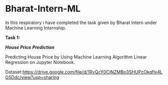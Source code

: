 # Bharat-Intern-ML

In this respiratory i have completed the task given by Bharat Intern under Machine Learning Internship.

**Task 1:**

***House Price Prediction***

Predicting House Price by Using Machine Learning Algorithm Linear Regression on Jupyter Notebook.

Dataset:https://drive.google.com/file/d/1RvQcY0CINZMBo3SHUPcOkqflx4LG5Ddc/view?usp=sharing
